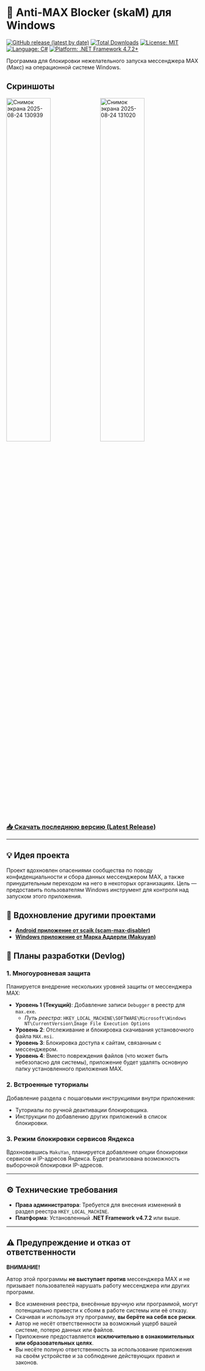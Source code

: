 # 🛑 Anti-MAX Blocker (skaM) для Windows

[![GitHub release (latest by date)](https://img.shields.io/github/v/release/xachapyri-dev/skaM-max-blocker-windows)](https://github.com/xachapyri-dev/skaM-max-blocker-windows/releases/latest)
[![Total Downloads](https://img.shields.io/github/downloads/xachapyri-dev/skaM-max-blocker-windows/total)](https://github.com/xachapyri-dev/skaM-max-blocker-windows/releases)
[![License: MIT](https://img.shields.io/badge/License-MIT-yellow.svg)](https://opensource.org/licenses/MIT)
[![Language: C#](https://img.shields.io/badge/Language-C%23-blue.svg)](https://docs.microsoft.com/en-us/dotnet/csharp/)
[![Platform: .NET Framework 4.7.2+](https://img.shields.io/badge/.NET%20Framework-4.7.2%2B-512BD4.svg)](https://dotnet.microsoft.com/download/dotnet-framework)

Программа для блокировки нежелательного запуска мессенджера MAX (Макс) на операционной системе Windows.

## Скриншоты

<p>
  <img src="https://github.com/user-attachments/assets/76f6fc8e-a698-4d0f-8ecb-4b9c86625e58" alt="Снимок экрана 2025-08-24 130939" width="48%" />
  <img src="https://github.com/user-attachments/assets/a5bd9ed6-edeb-4e85-abca-cebc238369c6" alt="Снимок экрана 2025-08-24 131020" width="48%" />
</p>

### [📥 Скачать последнюю версию (Latest Release)](https://github.com/xachapyri-dev/skaM-max-blocker-windows/releases/latest)

---

## 💡 Идея проекта

Проект вдохновлен опасениями сообщества по поводу конфиденциальности и сбора данных мессенджером MAX, а также принудительным переходом на него в некоторых организациях. Цель — предоставить пользователям Windows инструмент для контроля над запуском этого приложения.

## 🤝 Вдохновление другими проектами

* **[Android приложение от scaik (scam-max-disabler)](https://github.com/scaik/scam-max-disabler)**
* **[Windows приложение от Марка Аддерли (Makuyan)](https://adderly.top/makuyan)**

## 🚀 Планы разработки (Devlog)

### 1. Многоуровневая защита
Планируется внедрение нескольких уровней защиты от мессенджера MAX:

* **Уровень 1 (Текущий)**: Добавление записи `Debugger` в реестр для `max.exe`.
    * *Путь реестра*: `HKEY_LOCAL_MACHINE\SOFTWARE\Microsoft\Windows NT\CurrentVersion\Image File Execution Options`
* **Уровень 2**: Отслеживание и блокировка скачивания установочного файла `MAX.msi`.
* **Уровень 3**: Блокировка доступа к сайтам, связанным с мессенджером.
* **Уровень 4**: Вместо повреждения файлов (что может быть небезопасно для системы), приложение будет удалять основную папку установленного приложения MAX.

### 2. Встроенные туториалы
Добавление раздела с пошаговыми инструкциями внутри приложения:
* Туториалы по ручной деактивации блокировщика.
* Инструкции по добавлению других приложений в список блокировки.

### 3. Режим блокировки сервисов Яндекса
Вдохновившись `MakuYan`, планируется добавление опции блокировки сервисов и IP-адресов Яндекса. Будет реализована возможность выборочной блокировки IP-адресов.

---

## ⚙️ Технические требования

* **Права администратора**: Требуется для внесения изменений в раздел реестра `HKEY_LOCAL_MACHINE`.
* **Платформа**: Установленный **.NET Framework v4.7.2** или выше.

---

## ⚠️ Предупреждение и отказ от ответственности

**ВНИМАНИЕ!**

Автор этой программы **не выступает против** мессенджера MAX и не призывает пользователей нарушать работу мессенджера или других программ.

* Все изменения реестра, внесённые вручную или программой, могут потенциально привести к сбоям в работе системы или её отказу.
* Скачивая и используя эту программу, **вы берёте на себя все риски**.
* Автор не несёт ответственности за возможный ущерб вашей системе, потерю данных или файлов.
* Приложение предоставляется **исключительно в ознакомительных или образовательных целях**.
* Вы несёте полную ответственность за использование приложения на своём устройстве и за соблюдение действующих правил и законов.
